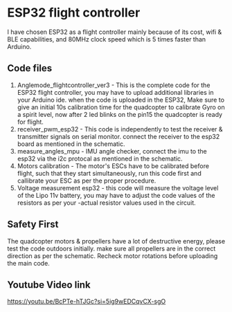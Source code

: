 # ESP32 flight controller
I have chosen ESP32 as a flight controller mainly because of its cost, wifi & BLE capabilities, and 80MHz clock speed which is 5 times faster than Arduino. 

## Code files
1. Anglemode_flightcontroller_ver3 -  This is the complete code for the ESP32 flight controller, you may have to upload additional libraries in your Arduino ide. when the code is uploaded in the ESP32, Make sure to give an initial 10s calibration time for the quadcopter to calibrate Gyro on a spirit level, now after 2 led blinks on the pin15 the quadcopter is ready for flight.
2. receiver_pwm_esp32 - This code is independently to test the receiver & transmitter signals on serial monitor. connect the receiver to the esp32 board as mentioned in the schematic.
3. measure_angles_mpu - IMU angle checker, connect the imu to the esp32 via the i2c protocal as mentioned in the schematic.
4. Motors calibration - The motor's ESCs have to be calibrated before flight, such that they start simultaneously, run this code first and callibrate your ESC as per the proper procedure.
5. Voltage measurement esp32 - this code will measure the voltage level of the Lipo 11v battery, you may have to adjust the code values of the resistors as per your -actual resistor values used in the circuit.

## Safety First
The quadcopter motors & propellers have a lot of destructive energy, please test the code outdoors initially. make sure all propellers are in the correct direction as per the schematic. Recheck motor rotations before uploading the main code.

## Youtube Video link
https://youtu.be/BcPTe-hTJGc?si=5ig9wEDCqvCX-sgO
